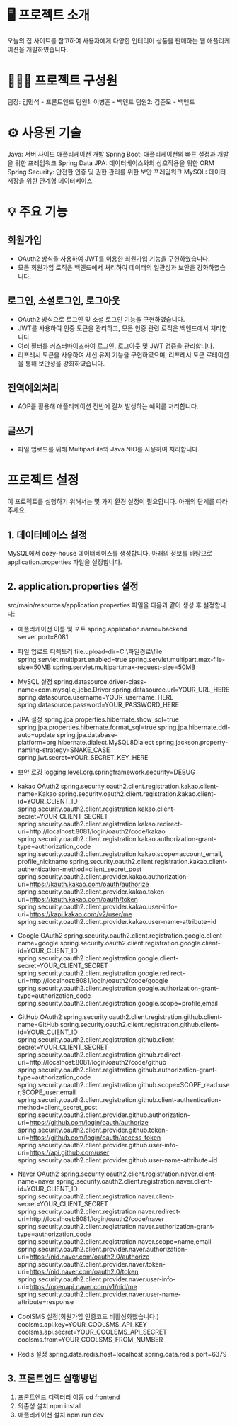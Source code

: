 # 🖥️ 프로젝트 소개
오늘의 집 사이트를 참고하여 사용자에게 다양한 인테리어 상품을 판매하는 웹 애플리케이션을 개발하였습니다.


# 👨‍👩‍👦 프로젝트 구성원
팀장: 김민석 - 프론트엔드
팀원1: 이병훈 - 백엔드
팀원2: 김준모 - 백엔드
# ⚙️ 사용된 기술
Java: 서버 사이드 애플리케이션 개발
Spring Boot: 애플리케이션의 빠른 설정과 개발을 위한 프레임워크
Spring Data JPA: 데이터베이스와의 상호작용을 위한 ORM
Spring Security: 안전한 인증 및 권한 관리를 위한 보안 프레임워크
MySQL: 데이터 저장을 위한 관계형 데이터베이스

# 💡 주요 기능
## 회원가입
- OAuth2 방식을 사용하여 JWT를 이용한 회원가입 기능을 구현하였습니다.
- 모든 회원가입 로직은 백엔드에서 처리하여 데이터의 일관성과 보안을 강화하였습니다.
## 로그인, 소셜로그인, 로그아웃
- OAuth2 방식으로 로그인 및 소셜 로그인 기능을 구현하였습니다.
- JWT를 사용하여 인증 토큰을 관리하고, 모든 인증 관련 로직은 백엔드에서 처리합니다.
- 여러 필터를 커스터마이즈하여 로그인, 로그아웃 및 JWT 검증을 관리합니다.
- 리프레시 토큰을 사용하여 세션 유지 기능을 구현하였으며, 리프레시 토큰 로테이션을 통해 보안성을 강화하였습니다.
## 전역예외처리
- AOP를 활용해 애플리케이션 전반에 걸쳐 발생하는 예외를 처리합니다.
## 글쓰기
- 파일 업로드를 위해 MultiparFile와 Java NIO를 사용하여 처리합니다.

# 프로젝트 설정

이 프로젝트를 실행하기 위해서는 몇 가지 환경 설정이 필요합니다. 아래의 단계를 따라주세요.

## 1. 데이터베이스 설정
MySQL에서 cozy-house 데이터베이스를 생성합니다.
아래의 정보를 바탕으로 application.properties 파일을 설정합니다.
## 2. application.properties 설정
src/main/resources/application.properties 파일을 다음과 같이 생성 후 설정합니다:

- 애플리케이션 이름 및 포트
spring.application.name=backend
server.port=8081

- 파일 업로드 디렉토리
file.upload-dir=C:\파일경로\file\
spring.servlet.multipart.enabled=true
spring.servlet.multipart.max-file-size=50MB
spring.servlet.multipart.max-request-size=50MB

- MySQL 설정
spring.datasource.driver-class-name=com.mysql.cj.jdbc.Driver
spring.datasource.url=YOUR_URL_HERE
spring.datasource.username=YOUR_username_HERE
spring.datasource.password=YOUR_PASSWORD_HERE

- JPA 설정
spring.jpa.properties.hibernate.show_sql=true
spring.jpa.properties.hibernate.format_sql=true
spring.jpa.hibernate.ddl-auto=update
spring.jpa.database-platform=org.hibernate.dialect.MySQL8Dialect
spring.jackson.property-naming-strategy=SNAKE_CASE
spring.jwt.secret=YOUR_SECRET_KEY_HERE

- 보안 로깅
logging.level.org.springframework.security=DEBUG

- kakao OAuth2
spring.security.oauth2.client.registration.kakao.client-name=Kakao
spring.security.oauth2.client.registration.kakao.client-id=YOUR_CLIENT_ID
spring.security.oauth2.client.registration.kakao.client-secret=YOUR_CLIENT_SECRET
spring.security.oauth2.client.registration.kakao.redirect-uri=http://localhost:8081/login/oauth2/code/kakao
spring.security.oauth2.client.registration.kakao.authorization-grant-type=authorization_code
spring.security.oauth2.client.registration.kakao.scope=account_email, profile_nickname
spring.security.oauth2.client.registration.kakao.client-authentication-method=client_secret_post
spring.security.oauth2.client.provider.kakao.authorization-uri=https://kauth.kakao.com/oauth/authorize
spring.security.oauth2.client.provider.kakao.token-uri=https://kauth.kakao.com/oauth/token
spring.security.oauth2.client.provider.kakao.user-info-uri=https://kapi.kakao.com/v2/user/me
spring.security.oauth2.client.provider.kakao.user-name-attribute=id

- Google OAuth2
spring.security.oauth2.client.registration.google.client-name=google
spring.security.oauth2.client.registration.google.client-id=YOUR_CLIENT_ID
spring.security.oauth2.client.registration.google.client-secret=YOUR_CLIENT_SECRET
spring.security.oauth2.client.registration.google.redirect-uri=http://localhost:8081/login/oauth2/code/google
spring.security.oauth2.client.registration.google.authorization-grant-type=authorization_code
spring.security.oauth2.client.registration.google.scope=profile,email

- GitHub OAuth2
spring.security.oauth2.client.registration.github.client-name=GitHub
spring.security.oauth2.client.registration.github.client-id=YOUR_CLIENT_ID
spring.security.oauth2.client.registration.github.client-secret=YOUR_CLIENT_SECRET
spring.security.oauth2.client.registration.github.redirect-uri=http://localhost:8081/login/oauth2/code/github
spring.security.oauth2.client.registration.github.authorization-grant-type=authorization_code
spring.security.oauth2.client.registration.github.scope=SCOPE_read:user,SCOPE_user:email
spring.security.oauth2.client.registration.github.client-authentication-method=client_secret_post
spring.security.oauth2.client.provider.github.authorization-uri=https://github.com/login/oauth/authorize
spring.security.oauth2.client.provider.github.token-uri=https://github.com/login/oauth/access_token
spring.security.oauth2.client.provider.github.user-info-uri=https://api.github.com/user
spring.security.oauth2.client.provider.github.user-name-attribute=id

- Naver OAuth2
spring.security.oauth2.client.registration.naver.client-name=naver
spring.security.oauth2.client.registration.naver.client-id=YOUR_CLIENT_ID
spring.security.oauth2.client.registration.naver.client-secret=YOUR_CLIENT_SECRET
spring.security.oauth2.client.registration.naver.redirect-uri=http://localhost:8081/login/oauth2/code/naver
spring.security.oauth2.client.registration.naver.authorization-grant-type=authorization_code
spring.security.oauth2.client.registration.naver.scope=name,email
spring.security.oauth2.client.provider.naver.authorization-uri=https://nid.naver.com/oauth2.0/authorize
spring.security.oauth2.client.provider.naver.token-uri=https://nid.naver.com/oauth2.0/token
spring.security.oauth2.client.provider.naver.user-info-uri=https://openapi.naver.com/v1/nid/me
spring.security.oauth2.client.provider.naver.user-name-attribute=response

- CoolSMS 설정(회원가입 인증코드 비활성화했습니다.)
coolsms.api.key=YOUR_COOLSMS_API_KEY
coolsms.api.secret=YOUR_COOLSMS_API_SECRET
coolsms.from=YOUR_COOLSMS_FROM_NUMBER

- Redis 설정
spring.data.redis.host=localhost
spring.data.redis.port=6379


## 3. 프론트엔드 실행방법
1. 프론트엔드 디렉터리 이동
cd frontend
2. 의존성 설치
npm install
3. 애플리케이션 설치
npm run dev
